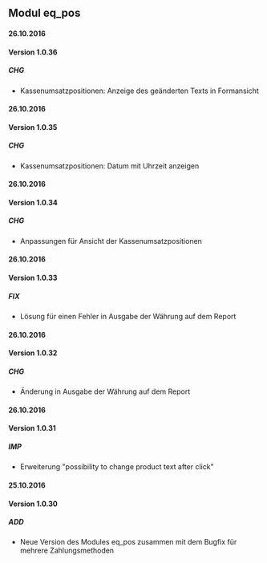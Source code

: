 ## Modul eq_pos

#### 26.10.2016
#### Version 1.0.36
##### CHG
- Kassenumsatzpositionen: Anzeige des geänderten Texts in Formansicht


#### 26.10.2016
#### Version 1.0.35
##### CHG
- Kassenumsatzpositionen: Datum mit Uhrzeit anzeigen


#### 26.10.2016
#### Version 1.0.34
##### CHG
- Anpassungen für Ansicht der Kassenumsatzpositionen


#### 26.10.2016
#### Version 1.0.33
##### FIX
- Lösung für einen Fehler in Ausgabe der Währung auf dem Report

#### 26.10.2016
#### Version 1.0.32
##### CHG
- Änderung in Ausgabe der Währung auf dem Report

#### 26.10.2016
#### Version 1.0.31
##### IMP
- Erweiterung "possibility to change product text after click"

#### 25.10.2016
#### Version 1.0.30
##### ADD
- Neue Version des Modules eq_pos zusammen mit dem Bugfix für mehrere Zahlungsmethoden